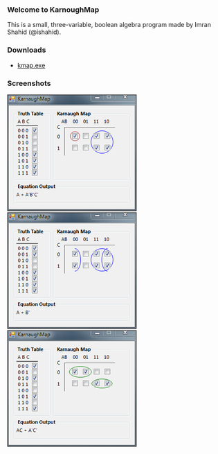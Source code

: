 ### Welcome to KarnoughMap
This is a small, three-variable, boolean algebra program made by Imran Shahid (@ishahid).

### Downloads
* [kmap.exe](files/kmap.exe)

### Screenshots
<img src="images/screenshot1.png"  alt="Screenshot 1" height="269px" width="299px"><br>
<img src="images/screenshot2.png"  alt="Screenshot 2" height="269px" width="299px"><br>
<img src="images/screenshot3.png"  alt="Screenshot 3" height="269px" width="299px">
